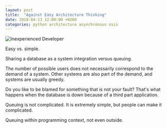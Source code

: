 ```yaml
---
layout: post
title:  "Against Easy Architecture Thinking"
date: 2018-04-13 12:00:00 +0200
categories: python architecture asynchronous osis
---
```


![Inexperienced Developer](/images/posts/easy-architecture-thinking.png)

Easy vs. simple.

Sharing a database as a system integration versus queuing.

The number of possible users does not necessarily correspond to the demand of a system. Other systems are also part of the demand, and systems are usually greedy.

Do you like to be blamed for something that is not your fault? That's what happens when the database is down because of a third part application.

Queuing is not complicated. It is extremely simple, but people can make it complicated.

Queuing within programming context, not even outside.

<!-- more -->

